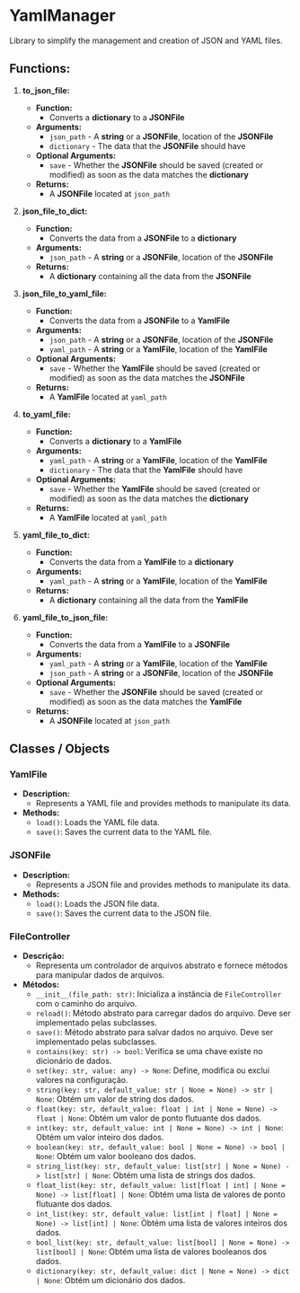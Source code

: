 # YamlManager
Library to simplify the management and creation of JSON and YAML files.

## Functions:

1. **to_json_file:**
   - **Function:**
     - Converts a **dictionary** to a **JSONFile**
   - **Arguments:**
     - `json_path` - A **string** or a **JSONFile**, location of the **JSONFile**
     - `dictionary` - The data that the **JSONFile** should have
   - **Optional Arguments:**
     - `save` - Whether the **JSONFile** should be saved (created or modified) as soon as the data matches the **dictionary**
   - **Returns:**
     - A **JSONFile** located at `json_path`

2. **json_file_to_dict:**
   - **Function:**
     - Converts the data from a **JSONFile** to a **dictionary**
   - **Arguments:**
     - `json_path` - A **string** or a **JSONFile**, location of the **JSONFile**
   - **Returns:**
     - A **dictionary** containing all the data from the **JSONFile**

3. **json_file_to_yaml_file:**
   - **Function:**
     - Converts the data from a **JSONFile** to a **YamlFile**
   - **Arguments:**
     - `json_path` - A **string** or a **JSONFile**, location of the **JSONFile**
     - `yaml_path` - A **string** or a **YamlFile**, location of the **YamlFile**
   - **Optional Arguments:**
     - `save` - Whether the **YamlFile** should be saved (created or modified) as soon as the data matches the **JSONFile**
   - **Returns:**
     - A **YamlFile** located at `yaml_path`

4. **to_yaml_file:**
   - **Function:**
     - Converts a **dictionary** to a **YamlFile**
   - **Arguments:**
     - `yaml_path` - A **string** or a **YamlFile**, location of the **YamlFile**
     - `dictionary` - The data that the **YamlFile** should have
   - **Optional Arguments:**
     - `save` - Whether the **YamlFile** should be saved (created or modified) as soon as the data matches the **dictionary**
   - **Returns:**
     - A **YamlFile** located at `yaml_path`

5. **yaml_file_to_dict:**
   - **Function:**
     - Converts the data from a **YamlFile** to a **dictionary**
   - **Arguments:**
     - `yaml_path` - A **string** or a **YamlFile**, location of the **YamlFile**
   - **Returns:**
     - A **dictionary** containing all the data from the **YamlFile**

6. **yaml_file_to_json_file:**
   - **Function:**
     - Converts the data from a **YamlFile** to a **JSONFile**
   - **Arguments:**
     - `yaml_path` - A **string** or a **YamlFile**, location of the **YamlFile**
     - `json_path` - A **string** or a **JSONFile**, location of the **JSONFile**
   - **Optional Arguments:**
     - `save` - Whether the **JSONFile** should be saved (created or modified) as soon as the data matches the **YamlFile**
   - **Returns:**
     - A **JSONFile** located at `json_path`

## Classes / Objects

### YamlFile
- **Description:**
  - Represents a YAML file and provides methods to manipulate its data.
- **Methods:**
  - `load()`: Loads the YAML file data.
  - `save()`: Saves the current data to the YAML file.

### JSONFile
- **Description:**
  - Represents a JSON file and provides methods to manipulate its data.
- **Methods:**
  - `load()`: Loads the JSON file data.
  - `save()`: Saves the current data to the JSON file.

### FileController
- **Descrição:**
  - Representa um controlador de arquivos abstrato e fornece métodos para manipular dados de arquivos.
- **Métodos:**
  - `__init__(file_path: str)`: Inicializa a instância de `FileController` com o caminho do arquivo.
  - `reload()`: Método abstrato para carregar dados do arquivo. Deve ser implementado pelas subclasses.
  - `save()`: Método abstrato para salvar dados no arquivo. Deve ser implementado pelas subclasses.
  - `contains(key: str) -> bool`: Verifica se uma chave existe no dicionário de dados.
  - `set(key: str, value: any) -> None`: Define, modifica ou exclui valores na configuração.
  - `string(key: str, default_value: str | None = None) -> str | None`: Obtém um valor de string dos dados.
  - `float(key: str, default_value: float | int | None = None) -> float | None`: Obtém um valor de ponto flutuante dos dados.
  - `int(key: str, default_value: int | None = None) -> int | None`: Obtém um valor inteiro dos dados.
  - `boolean(key: str, default_value: bool | None = None) -> bool | None`: Obtém um valor booleano dos dados.
  - `string_list(key: str, default_value: list[str] | None = None) -> list[str] | None`: Obtém uma lista de strings dos dados.
  - `float_list(key: str, default_value: list[float | int] | None = None) -> list[float] | None`: Obtém uma lista de valores de ponto flutuante dos dados.
  - `int_list(key: str, default_value: list[int | float] | None = None) -> list[int] | None`: Obtém uma lista de valores inteiros dos dados.
  - `bool_list(key: str, default_value: list[bool] | None = None) -> list[bool] | None`: Obtém uma lista de valores booleanos dos dados.
  - `dictionary(key: str, default_value: dict | None = None) -> dict | None`: Obtém um dicionário dos dados.
